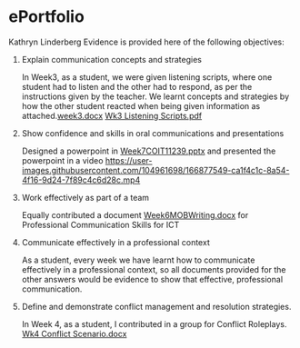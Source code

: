 # ePortfolio
Kathryn Linderberg
Evidence is provided here of the following objectives:

1. Explain communication concepts and strategies

   In Week3, as a student, we were given listening scripts, where one student had to listen and the other had to respond, as per the instructions given by the teacher.      We learnt concepts and strategies by how the other student reacted when being given information as attached.[week3.docx](https://github.com/KityKat78/ePortfolio/files/8629389/week3.docx)
[Wk3 Listening Scripts.pdf](https://github.com/KityKat78/ePortfolio/files/8629390/Wk3.Listening.Scripts.pdf)
 
2. Show confidence and skills in oral communications and presentations

   Designed a powerpoint in [Week7COIT11239.pptx](https://github.com/KityKat78/ePortfolio/files/8628727/Week7COIT11239.pptx)  and presented the powerpoint in a video
https://user-images.githubusercontent.com/104961698/166877549-ca1f4c1c-8a54-4f16-9d24-7f89c4c6d28c.mp4

3. Work effectively as part of a team

   Equally contributed a document [Week6MOBWriting.docx](https://github.com/KityKat78/ePortfolio/files/8628719/Week6MOBWriting.docx)
   for Professional Communication Skills for ICT

4. Communicate effectively in a professional context

   As a student, every week we have learnt how to communicate effectively in a professional context, so all documents provided for the other answers would be evidence to    show that effective, professional communication.  

5. Define and demonstrate conflict management and resolution strategies.

   In Week 4, as a student, I contributed in a group for Conflict Roleplays. [Wk4 Conflict Scenario.docx](https://github.com/KityKat78/ePortfolio/files/8628741/Wk4.Conflict.Scenario.docx)
